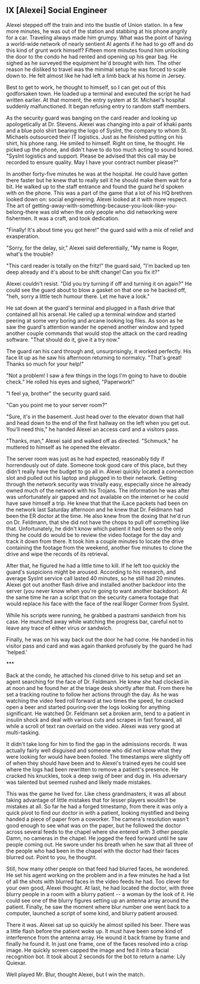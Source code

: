 IX \[Alexei\] Social Engineer
-----------------------------

Alexei stepped off the train and into the bustle of Union station. In a
few more minutes, he was out of the station and stabbing at his phone
angrily for a car. Traveling always made him grumpy. What was the point
of having a world-wide network of nearly sentient AI agents if he had to
go off and do this kind of grunt work himself? Fifteen more minutes
found him unlocking the door to the condo he had rented and opening up
his gear bag. He sighed as he surveyed the equipment he\'d brought with
him. The other reason he disliked to travel was the minimal setup he was
forced to scale down to. He felt almost like he had left a limb back at
his home in Jersey.

Best to get to work, he thought to himself, so I can get out of this
godforsaken town. He loaded up a terminal and executed the script he had
written earlier. At that moment, the entry system at St. Michael\'s
hospital suddenly malfunctioned. It began refusing entry to random staff
members.

As the security guard was banging on the card reader and looking up
apologetically at Dr. Stevens. Alexei was changing into a pair of khaki
pants and a blue polo shirt bearing the logo of SysInt, the company to
whom St. Michaels outsourced their IT logistics. Just as he finished
putting on his shirt, his phone rang. He smiled to himself. Right on
time, he thought. He picked up the phone, and didn\'t have to do too
much acting to sound bored. \"SysInt logistics and support. Please be
advised that this call may be recorded to ensure quality. May I have
your contract number please?\"

In another forty-five minutes he was at the hospital. He could have
gotten there faster but he knew that to really sell it he should make
them wait for a bit. He walked up to the staff entrance and found the
guard he\'d spoken with on the phone. This was a part of the game that a
lot of his HQ brethren looked down on: social engineering. Alexei looked
at it with more respect. The art of
getting-away-with-something-because-you-look-like-you-belong-there was
old when the only people who did networking were fishermen. It was a
craft, and took dedication.

\"Finally! It\'s about time you got here!\" the guard said with a mix of
relief and exasperation.

\"Sorry, for the delay, sir,\" Alexei said deferentially, \"My name is
Roger, what\'s the trouble?

\"This card reader is totally on the fritz!\" the guard said, \"I\'m
backed up ten deep already and it\'s about to be shift change! Can you
fix it?\"

Alexei couldn't resist. \"Did you try turning if off and turning it on
again?\" He could see the guard about to blow a gasket on that one so he
backed off, \"heh, sorry a little tech humour there. Let me have a
look.\"

He sat down at the guard\'s terminal and plugged in a flash drive that
contained all his arsenal. He called up a terminal window and started
peering at some very boring and arcane looking log files. As soon as he
saw the guard\'s attention wander he opened another window and typed
another couple commands that would stop the attack on the card reading
software. \"That should do it, give it a try now.\"

The guard ran his card through and, unsurprisingly, it worked perfectly.
His face lit up as he saw his afternoon returning to normalcy. \"That\'s
great! Thanks so much for your help!\"

\"Not a problem! I saw a few things in the logs I\'m going to have to
double check.\" He rolled his eyes and sighed, \"Paperwork!\"

\"I feel ya, brother\" the security guard said.

\"Can you point me to your server room?\"

\"Sure, it\'s in the basement. Just head over to the elevator down that
hall and head down to the end of the first hallway on the left when you
get out. You\'ll need this,\" he handed Alexei an access card and a
visitors pass.

\"Thanks, man,\" Alexei said and walked off as directed. \"Schmuck,\" he
muttered to himself as he opened the elevator.

The server room was just as he had expected, reasonably tidy if
horrendously out of date. Someone took good care of this place, but they
didn\'t really have the budget to go all in. Alexei quickly located a
connection slot and pulled out his laptop and plugged in to their
network. Getting through the network security was trivially easy,
especially since he already owned much of the network with his Trojans.
The information he was after was unfortunately air gapped and not
available on the internet or he could have save himself a trip. He knew
that that the iLace packets had been on the network last Saturday
afternoon and he knew that Dr. Feldmann had been the ER doctor at the
time. He also knew from the doxing that he\'d run on Dr. Feldmann, that
she did not have the chops to pull off something like that.
Unfortunately, he didn\'t know which patient it had been so the only
thing he could do would be to review the video footage for the day and
track it down from there. It took him a couple minutes to locate the
drive containing the footage from the weekend, another five minutes to
clone the drive and wipe the records of its retrieval.

After that, he figured he had a little time to kill. If he left too
quickly the guard\'s suspicions might be aroused. According to his
research, and average SysInt service call lasted 40 minutes, so he still
had 20 minutes. Alexei got out another flash drive and installed another
backdoor into the server (you never know when you\'re going to want
another backdoor). At the same time he ran a script that on the security
camera footage that would replace his face with the face of the real
Roger Cormer from SysInt.

While his scripts were running, he grabbed a pastrami sandwich from his
case. He munched away while watching the progress bar, careful not to
leave any trace of either virus or sandwich.

Finally, he was on his way back out the door he had come. He handed in
his visitor pass and card and was again thanked profusely by the guard
he had \'helped.\'

\*\*\*

Back at the condo, he attached his cloned drive to his setup and set an
agent searching for the face of Dr. Feldmann. He knew she had clocked in
at noon and he found her at the triage desk shortly after that. From
there he set a tracking routine to follow her actions through the day.
As he was watching the video feed roll forward at two times the speed,
he cracked open a beer and started pouring over the logs looking for
anything significant. He watched Dr. Feldmann set a broken arm, tend to
a patient in insulin shock and deal with various cuts and scrapes in
fast forward, all while a scroll of text ran overlaid on the video.
Alexei was very good at multi-tasking.

It didn\'t take long for him to find the gap in the admissions records.
It was actually fairly well disguised and someone who did not know what
they were looking for would have been fooled. The timestamps were
slightly off of when they should have been and to Alexei\'s trained eyes
he could see where the logs had been rewritten to remove a patient\'s
presence. He cracked his knuckles, took a deep swig of beer and dug in.
His adversary was talented but seemed rushed and likely made mistakes.

This was the game he lived for. Like chess grandmasters, it was all
about taking advantage of little mistakes that for lesser players
wouldn\'t be mistakes at all. So far he had a forged timestamp, from
there it was only a quick pivot to find our doctor in with a patient,
looking mystified and being handed a piece of paper from a coworker. The
camera\'s resolution wasn\'t good enough to see what was on the paper,
but he followed the doctor across several feeds to the chapel where she
entered with 3 other people. Damn, no cameras in the chapel. He jogged
the feed forward until he saw people coming out. He swore under his
breath when he saw that all three of the people who had been in the
chapel with the doctor had their faces blurred out. Point to you, he
thought.

Still, how many other people on that feed had blurred faces, he
wondered. He set his agent working on the problem and in a few minutes
he had a list of all the shots with blurred faces in the video feeds he
had. Too clever for your own good, Alexei thought. At last, he had
located the doctor, with three blurry people in a room with a blurry
patient -- a woman by the look of it. He could see one of the blurry
figures setting up an antenna array around the patient. Finally, he saw
the moment where blur number one went back to a computer, launched a
script of some kind, and blurry patient aroused.

There it was. Alexei sat up so quickly he almost spilled his beer. There
was a little flash before the patient woke up. It must have been some
kind of interference from the antenna array. He wound it back frame by
frame and finally he found it. In just one frame, one of the faces
resolved into a crisp image. He quickly screen capped the image and fed
it into a facial recognition bot. It took about 2 seconds for the bot to
return a name: Lily Quiexar.

Well played Mr. Blur, thought Alexei, but I win the match.
